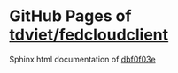 GitHub Pages of [tdviet/fedcloudclient](https://github.com/tdviet/fedcloudclient.git)
===
Sphinx html documentation of [dbf0f03e](https://github.com/tdviet/fedcloudclient/tree/dbf0f03e6966a2e55f8dafb58f62591e261d3f25)
